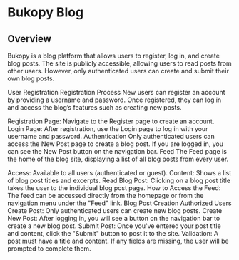 # Bukopy Blog
## Overview
Bukopy is a blog platform that allows users to register, log in, and create blog posts. The site is publicly accessible, allowing users to read posts from other users. However, only authenticated users can create and submit their own blog posts.

User Registration
Registration Process
New users can register an account by providing a username and password. Once registered, they can log in and access the blog’s features such as creating new posts.

Registration Page: Navigate to the Register page to create an account.
Login Page: After registration, use the Login page to log in with your username and password.
Authentication
Only authenticated users can access the New Post page to create a blog post.
If you are logged in, you can see the New Post button on the navigation bar.
Feed
The Feed page is the home of the blog site, displaying a list of all blog posts from every user.

Access: Available to all users (authenticated or guest).
Content: Shows a list of blog post titles and excerpts.
Read Blog Post: Clicking on a blog post title takes the user to the individual blog post page.
How to Access the Feed:
The feed can be accessed directly from the homepage or from the navigation menu under the "Feed" link.
Blog Post Creation
Authorized Users
Create Post: Only authenticated users can create new blog posts.
Create New Post: After logging in, you will see a button on the navigation bar to create a new blog post.
Submit Post: Once you've entered your post title and content, click the "Submit" button to post it to the site.
Validation: A post must have a title and content. If any fields are missing, the user will be prompted to complete them.